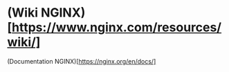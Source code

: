 
# (Wiki NGINX)[https://www.nginx.com/resources/wiki/]


 (Documentation NGINX)[https://nginx.org/en/docs/]
